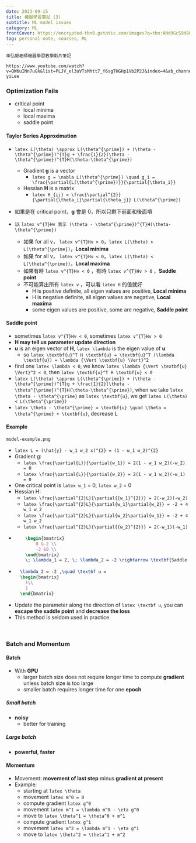 ```yaml
---
date: 2023-09-15
title: 機器學習筆記 (3)
subtitle: ML model issues
category: ML
frontCover: https://encrypted-tbn0.gstatic.com/images?q=tbn:ANd9GcS9d8Ow4KIqpTLoH9uOKyiS-lKUNgheHP_H3yp13QoCFSK3avHItP0mOkcAbk1IO6qQmA8&usqp=CAU
tag: personal-note, courses, ML
---
```

```quote
李弘毅老師機器學習教學影片筆記
```
```youtube
https://www.youtube.com/watch?v=QW6uINn7uGk&list=PLJV_el3uVTsMhtt7_Y6sgTHGHp1Vb2P2J&index=4&ab_channel=Hung-yiLee
```

### Optimization Fails
- critical point
  - local minima
  - local maxima
  - saddle point

#### Taylor Series Approximation
- `latex L(\theta) \approx L(\theta^{\prime}) + (\theta - \theta^{\prime})^{T}g + \frac{1}{2}(\theta - \theta^{\prime})^{T}H(\theta-\theta^{\prime})`
  - Gradient **g** is a vector
    - `latex g = \nabla L(\theta^{\prime}) \quad g_i = \frac{\partial{L(\theta^{\prime})}}{\partial{\theta_i}}`
  - Hessian **H** is a matrix
    - `latex H_{ij} = \frac{\partial^{2}}{\partial{\theta_i}\partial{\theta_j}} L(\theta^{\prime})`

- 如果是在 critical point，**g** 會是 0，所以只剩下前面和後面項
- 以 `latex v^{T}Hv 表示 (\theta - \theta^{\prime})^{T}H(\theta-\theta^{\prime})`
  - 如果 for all v， `latex v^{T}Hv > 0`，`latex L(\theta) > L(\theta^{\prime})`，**Local minima**
  - 如果 for all v， `latex v^{T}Hv < 0`，`latex L(\theta) < L(\theta^{\prime})`，**Local maxima**
  - 如果有時 `latex v^{T}Hv < 0` ，有時 `latex v^{T}Hv > 0` ，**Saddle point**
  - 不可能算出所有 `latex v` ，可以看 `latex H` 的值就好
    - H is positive definite, all eigen values are positive, **Local minima**
    - H is negative definite, all eigen values are negative, **Local maxima**
    - some eigen values are positive, some are negative, **Saddle point**

#### Saddle point
- sometimes `latex v^{T}Hv < 0`, sometimes `latex v^{T}Hv > 0` 
- **H may tell us parameter update direction**
- **u** is an eigen vector of **H**, `latex \lambda` is the eigen value of **u**
  - so `latex \textbf{u}^T H \textbf{u} = \textbf{u}^T (\lambda \textbf{u}) = \lambda {\Vert \textbf{u} \Vert}^2`
- find one `latex \lambda < 0`, we know `latex \lambda {\Vert \textbf{u} \Vert}^2 < 0`, then `latex \textbf{u}^T H \textbf{u} < 0`
- `latex L(\theta) \approx L(\theta^{\prime}) + (\theta - \theta^{\prime})^{T}g + \frac{1}{2}(\theta - \theta^{\prime})^{T}H(\theta-\theta^{\prime})`, when we take `latex \theta - \theta^{\prime}` as `latex \textbf{u}`, we get `latex L(\theta) < L(\theta^{\prime})`
- `latex \theta - \theta^{\prime} = \textbf{u} \quad \theta = \theta^{\prime} + \textbf{u}`, decrease L

#### Example
```img
model-example.png
```
- `latex L = (\hat{y} - w_1 w_2 x)^{2} = (1 - w_1 w_2)^{2}`
- Gradient g:
  - `latex \frac{\partial{L}}{\partial{w_1}} = 2(1 - w_1 w_2)(-w_2) = 0`
  - `latex \frac{\partial{L}}{\partial{w_2}} = 2(1 - w_1 w_2)(-w_1) = 0`
- One critical point is `latex w_1` = 0, `latex w_2` = 0
- Hessian H:
  - `latex \frac{\partial^{2}L}{\partial{{w_1}^{2}}} = 2(-w_2)(-w_2)`
  - `latex \frac{\partial^{2}L}{\partial{w_1}\partial{w_2}} = -2 + 4 w_1 w_2`
  - `latex \frac{\partial^{2}L}{\partial{w_2}\partial{w_1}} = -2 + 4 w_1 w_2`
  - `latex \frac{\partial^{2}L}{\partial{{w_2}^{2}}} = 2(-w_1)(-w_1)`
- ```latex
      \begin{bmatrix}
          0 &-2 \\
          -2 &0 \\
      \end{bmatrix} 
      \; \lambda_1 = 2, \; \lambda_2 = -2 \rightarrow \textbf{Saddle Point}
    ```
- ```latex 
    \lambda_2 = -2 ,\quad \textbf u = 
    \begin{bmatrix}
      1\\
      1
    \end{bmatrix} 
  ```
- Update the parameter along the direction of `latex \textbf u`, you can **escape the saddle point** and **decrease the loss**
- This method is seldom used in practice

<br>

### Batch and Momentum
#### Batch
- With **GPU**
  - larger batch size does not require longer time to compute **gradient** unless batch size is too large
  - smaller batch requires longer time for one **epoch**
##### Small batch
- **noisy**
  - better for training
##### Large batch
- **powerful**, **faster**


#### Momentum
- Movement: **movement of last step** minus **gradient at present**
- Example:
  - starting at `latex \theta`
  - movement `latex m^0 = 0`
  - compute gradient `latex g^0`
  - movement `latex m^1 = \lambda m^0 - \eta g^0`
  - move to `latex \theta^1 = \theta^0 + m^1`
  - compute gradient `latex g^1`
  - movement `latex m^2 = \lambda m^1 - \eta g^1`
  - move to `latex \theta^2 = \theta^1 + m^2`